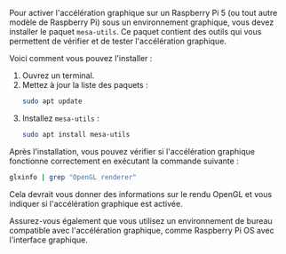 Pour activer l'accélération graphique sur un Raspberry Pi 5 (ou tout autre modèle de Raspberry Pi) sous un environnement graphique, vous devez installer le paquet `mesa-utils`. Ce paquet
contient des outils qui vous permettent de vérifier et de tester l'accélération graphique.

Voici comment vous pouvez l'installer :

1. Ouvrez un terminal.
2. Mettez à jour la liste des paquets :
   ```bash
   sudo apt update
   ```
3. Installez `mesa-utils` :
   ```bash
   sudo apt install mesa-utils
   ```

Après l'installation, vous pouvez vérifier si l'accélération graphique fonctionne correctement en exécutant la commande suivante :

```bash
glxinfo | grep "OpenGL renderer"
```

Cela devrait vous donner des informations sur le rendu OpenGL et vous indiquer si l'accélération graphique est activée.

Assurez-vous également que vous utilisez un environnement de bureau compatible avec l'accélération graphique, comme Raspberry Pi OS avec l'interface graphique.
